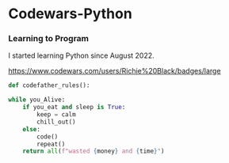 # Codewars-Python

### Learning to Program


I started learning Python since August 2022.

https://www.codewars.com/users/Richie%20Black/badges/large

```python
def codefather_rules():

while you_Alive:
    if you_eat and sleep is True:
        keep = calm
        chill_out()
    else:
        code()
        repeat()
    return all(f"wasted {money} and {time}")
```